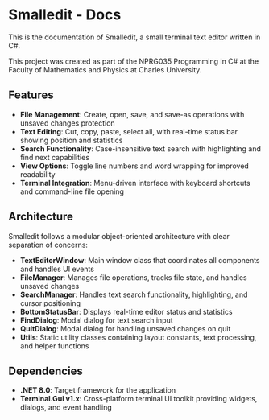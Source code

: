 # Smalledit - Docs

This is the documentation of Smalledit, a small terminal text editor written
in C#.

This project was created as part of the NPRG035 Programming in C# at the
Faculty of Mathematics and Physics at Charles University.

## Features

- **File Management**: Create, open, save, and save-as operations with unsaved changes protection
- **Text Editing**: Cut, copy, paste, select all, with real-time status bar showing position and statistics
- **Search Functionality**: Case-insensitive text search with highlighting and find next capabilities
- **View Options**: Toggle line numbers and word wrapping for improved readability
- **Terminal Integration**: Menu-driven interface with keyboard shortcuts and command-line file opening

## Architecture

Smalledit follows a modular object-oriented architecture with clear separation of concerns:

- **TextEditorWindow**: Main window class that coordinates all components and handles UI events
- **FileManager**: Manages file operations, tracks file state, and handles unsaved changes
- **SearchManager**: Handles text search functionality, highlighting, and cursor positioning
- **BottomStatusBar**: Displays real-time editor status and statistics
- **FindDialog**: Modal dialog for text search input
- **QuitDialog**: Modal dialog for handling unsaved changes on quit
- **Utils**: Static utility classes containing layout constants, text processing, and helper functions

## Dependencies

- **.NET 8.0**: Target framework for the application
- **Terminal.Gui v1.x**: Cross-platform terminal UI toolkit providing widgets, dialogs, and event handling
